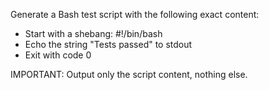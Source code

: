 Generate a Bash test script with the following exact content:
- Start with a shebang: #!/bin/bash
- Echo the string "Tests passed" to stdout
- Exit with code 0

IMPORTANT: Output only the script content, nothing else.
